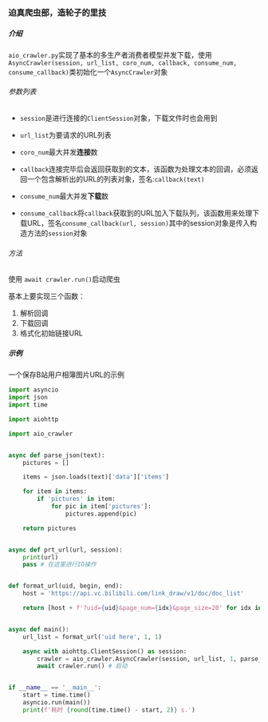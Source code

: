 ### 迫真爬虫部，造轮子的里技

##### 介绍

`aio_crawler.py`实现了基本的多生产者消费者模型并发下载，使用`AsyncCrawler(session, url_list, coro_num, callback, consume_num, consume_callback)`类初始化一个`AsyncCrawler`对象

###### 参数列表

* `session`是进行连接的`ClientSession`对象，下载文件时也会用到

* `url_list`为要请求的URL列表

* `coro_num`最大并发**连接**数

* `callback`连接完毕后会返回获取到的文本，该函数为处理文本的回调，必须返回一个包含解析出的URL的列表对象，签名:`callback(text)`

* `consume_num`最大并发**下载**数

* `consume_callback`将`callback`获取到的URL加入下载队列，该函数用来处理下载URL，签名`consume_callback(url, session)`其中的session对象是传入构造方法的`session`对象

  

###### 方法

使用 `await crawler.run()`启动爬虫

基本上要实现三个函数：

1. 解析回调
2. 下载回调
3. 格式化初始链接URL

##### 示例

一个保存B站用户相簿图片URL的示例

```python
import asyncio
import json
import time

import aiohttp

import aio_crawler


async def parse_json(text):
    pictures = []

    items = json.loads(text)['data']['items']

    for item in items:
        if 'pictures' in item:
            for pic in item['pictures']:
                pictures.append(pic)

    return pictures


async def prt_url(url, session):
    print(url)
    pass # 在这里进行IO操作


def format_url(uid, begin, end):
    host = 'https://api.vc.bilibili.com/link_draw/v1/doc/doc_list'

    return [host + f'?uid={uid}&page_num={idx}&page_size=20' for idx in range(begin, end+1)]


async def main():
    url_list = format_url('uid here', 1, 1)

    async with aiohttp.ClientSession() as session:
        crawler = aio_crawler.AsyncCrawler(session, url_list, 1, parse_json, 1, prt_url)
        await crawler.run() # 启动


if __name__ == '__main__':
    start = time.time()
    asyncio.run(main())
    print(f'耗时 {round(time.time() - start, 2)} s.')

```

